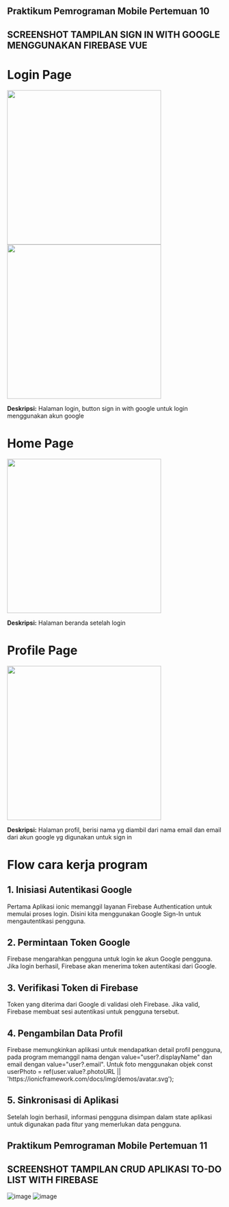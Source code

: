 ## Praktikum Pemrograman Mobile Pertemuan 10
## SCREENSHOT TAMPILAN SIGN IN WITH GOOGLE MENGGUNAKAN FIREBASE VUE 
# Login Page
<img src="https://github.com/user-attachments/assets/78904bea-452f-40ec-891c-7861d62a97dc" height="360"/>
<img src="https://github.com/user-attachments/assets/e478d44c-3591-4cb4-be9e-57f6482d26ae" height="360"/><br>
<p><b>Deskripsi:</b> Halaman login, button sign in with google untuk login menggunakan akun google</p>

# Home Page
<img src="https://github.com/user-attachments/assets/290b474b-ce16-4978-8ccd-87c5a9133be9" height="360"/><br>
<p><b>Deskripsi:</b> Halaman beranda setelah login</p>

# Profile Page
<img src="https://github.com/user-attachments/assets/fb87c399-b8e6-4673-90b5-390a6f0d4d55" height="360"/><br>
<p><b>Deskripsi:</b> Halaman profil, berisi nama yg diambil dari nama email dan email dari akun google yg digunakan untuk sign in</p>

# Flow cara kerja program
<h2> 1. Inisiasi Autentikasi Google </h2>
<p>Pertama Aplikasi ionic memanggil layanan Firebase Authentication untuk memulai proses login. Disini kita menggunakan Google Sign-In untuk mengautentikasi pengguna.</p>

<h2> 2. Permintaan Token Google </h2>
<p>Firebase mengarahkan pengguna untuk login ke akun Google pengguna. Jika login berhasil, Firebase akan menerima token autentikasi dari Google.</p>

<h2> 3. Verifikasi Token di Firebase </h2>
<p>Token yang diterima dari Google di validasi oleh Firebase. Jika valid, Firebase membuat sesi autentikasi untuk pengguna tersebut.</p>

<h2> 4. Pengambilan Data Profil </h2>
<p>Firebase memungkinkan aplikasi untuk mendapatkan detail profil pengguna, pada program memanggil nama dengan value="user?.displayName" dan email dengan value="user?.email". Untuk foto menggunakan objek const userPhoto = ref(user.value?.photoURL || 'https://ionicframework.com/docs/img/demos/avatar.svg');</p>

<h2> 5. Sinkronisasi di Aplikasi </h2>
<p>Setelah login berhasil, informasi pengguna disimpan dalam state aplikasi untuk digunakan pada fitur yang memerlukan data pengguna.</p>

## Praktikum Pemrograman Mobile Pertemuan 11
## SCREENSHOT TAMPILAN CRUD APLIKASI TO-DO LIST WITH FIREBASE

![image](https://github.com/user-attachments/assets/833eba63-e447-4d50-93fe-fd151ea0fdeb)
![image](https://github.com/user-attachments/assets/21c7968f-6de5-47d6-8cbc-63680fac4d12)


